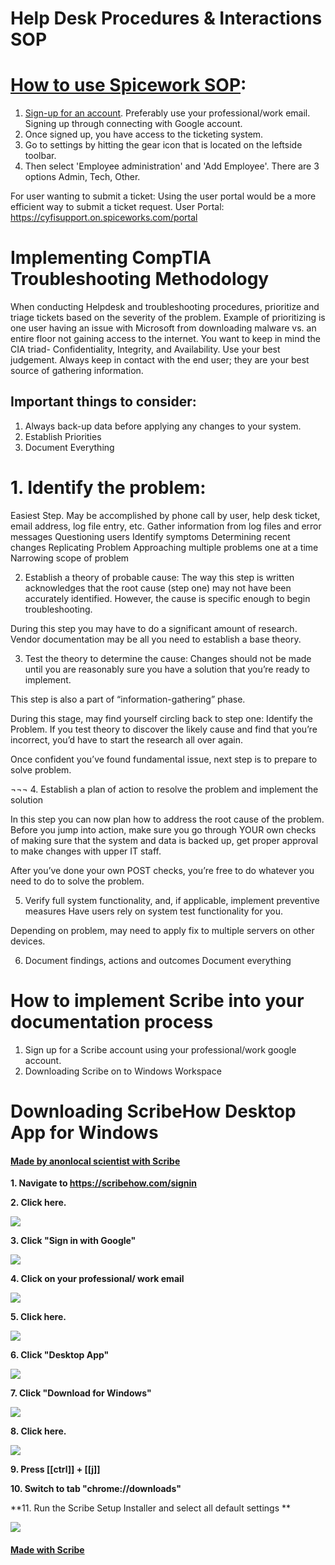 # Help Desk Procedures & Interactions SOP


# [How to use Spicework SOP](https://community.spiceworks.com/support/help-desk-cloud-edition/docs/setup): 

1. [Sign-up for an account](https://accounts.spiceworks.com/sign_in?policy=hosted_help_desk&success=https://on.spiceworks.com). Preferably use your professional/work email. Signing up through connecting with Google account. 
2. Once signed up, you have access to the ticketing system. 
3. Go to settings by hitting the gear icon that is located on the leftside toolbar. 
4. Then select 'Employee administration' and 'Add Employee'. There are 3 options Admin, Tech, Other. 

For user wanting to submit a ticket:
Using the user portal would be a more efficient way to submit a ticket request.
User Portal: https://cyfisupport.on.spiceworks.com/portal 


# Implementing CompTIA Troubleshooting Methodology 

When conducting Helpdesk and troubleshooting procedures, prioritize and triage tickets based on the severity of the problem. 
Example of prioritizing is one user having an issue with Microsoft from downloading  malware vs. an entire floor not gaining access to the internet. You want to keep in mind the CIA triad- Confidentiality, Integrity, and Availability. Use your best judgement. Always keep in contact with the end user; they are your best source of gathering information. 

## Important things to consider: 
1. Always back-up data before applying any changes to your system.
2. Establish Priorities
3. Document Everything

# 1.	Identify the problem:
Easiest Step. 
May be accomplished by phone call by user, help desk ticket, email address, log file entry, etc. 
Gather information from log files and error messages
Questioning users
Identify symptoms 
Determining recent changes
Replicating Problem
Approaching multiple problems one at a time
Narrowing scope of problem


2.	Establish a theory of probable cause: 
The way this step is written acknowledges that the root cause (step one) may not have been accurately identified. However, the cause is specific enough to begin troubleshooting. 

During this step you may have to do a significant amount of research. Vendor documentation may be all you need to establish a base theory. 



3.	Test the theory to determine the cause:
Changes should not be made until you are reasonably sure you have a solution that you’re ready to implement.

This step is also a part of “information-gathering” phase. 

During this stage, may find yourself circling back to step one: Identify the Problem. If you test theory to discover the likely cause and find that you’re incorrect, you’d have to start the research all over again. 

Once confident you’ve found fundamental issue, next step is to prepare to solve problem. 




¬¬¬
4.	Establish a plan of action to resolve the problem and implement the solution

In this step you can now plan how to address the root cause of the problem. 
Before you jump into action, make sure you go through YOUR own checks of making sure that the system and data is backed up, get proper approval to make changes with upper IT staff. 

After you’ve done your own POST checks, you’re free to do whatever you need to do to solve the problem. 



5.	Verify full system functionality, and, if applicable, implement preventive measures
Have users rely on system test functionality for you. 

Depending on problem, may need to apply fix to multiple servers on other devices. 



6.	Document findings, actions and outcomes
Document everything



# How to implement Scribe into your documentation process

1.	Sign up for a Scribe account using your professional/work google account.
2.  Downloading Scribe on to Windows Workspace

# Downloading ScribeHow Desktop App for Windows
#### [Made by anonlocal scientist with Scribe](https://scribehow.com/shared/Downloading_ScribeHow_Desktop_App_for_Windows__bRfeWjcETZ-Vyf6REsVIeQ)


**1. Navigate to https://scribehow.com/signin**

**2. Click here.**

![](https://ajeuwbhvhr.cloudimg.io/colony-recorder.s3.amazonaws.com/files/2023-03-02/a515755c-f394-4e54-a7af-72d27bae033c/ascreenshot.jpeg?tl_px=166,0&amp;br_px=1481,740&amp;sharp=0.8&amp;width=560&amp;wat_scale=50&amp;wat=1&amp;wat_opacity=0.7&amp;wat_gravity=northwest&amp;wat_url=https://colony-labs-public.s3.us-east-2.amazonaws.com/images/watermarks/watermark_default.png&amp;wat_pad=356,110)

**3. Click "Sign in with Google"**

![](https://ajeuwbhvhr.cloudimg.io/colony-recorder.s3.amazonaws.com/files/2023-03-02/8533465d-c576-4b7d-b8f4-894aecf5163a/ascreenshot.jpeg?tl_px=588,133&amp;br_px=1903,873&amp;sharp=0.8&amp;width=560&amp;wat_scale=50&amp;wat=1&amp;wat_opacity=0.7&amp;wat_gravity=northwest&amp;wat_url=https://colony-labs-public.s3.us-east-2.amazonaws.com/images/watermarks/watermark_default.png&amp;wat_pad=262,139)

**4. Click on your professional/ work email**

![](https://ajeuwbhvhr.cloudimg.io/colony-recorder.s3.amazonaws.com/files/2023-03-02/0577b5ca-71c1-4cd8-9de3-a5742cb4a57d/user_cropped_screenshot.jpeg?tl_px=203,110&amp;br_px=1518,850&amp;sharp=0.8&amp;width=560)

**5. Click here.**

![](https://ajeuwbhvhr.cloudimg.io/colony-recorder.s3.amazonaws.com/files/2023-03-02/2adf100c-c885-4d66-933a-7efd1d4f89ad/ascreenshot.jpeg?tl_px=0,507&amp;br_px=1315,1247&amp;sharp=0.8&amp;width=560&amp;wat_scale=50&amp;wat=1&amp;wat_opacity=0.7&amp;wat_gravity=northwest&amp;wat_url=https://colony-labs-public.s3.us-east-2.amazonaws.com/images/watermarks/watermark_default.png&amp;wat_pad=-1,251)

**6. Click "Desktop App"**

![](https://ajeuwbhvhr.cloudimg.io/colony-recorder.s3.amazonaws.com/files/2023-03-02/48892ff9-8151-4674-9fd2-7c263fa585ee/ascreenshot.jpeg?tl_px=0,507&amp;br_px=1315,1247&amp;sharp=0.8&amp;width=560&amp;wat_scale=50&amp;wat=1&amp;wat_opacity=0.7&amp;wat_gravity=northwest&amp;wat_url=https://colony-labs-public.s3.us-east-2.amazonaws.com/images/watermarks/watermark_default.png&amp;wat_pad=138,205)

**7. Click "Download for Windows"**

![](https://ajeuwbhvhr.cloudimg.io/colony-recorder.s3.amazonaws.com/files/2023-03-02/f0a56c1b-9cfa-4c12-8903-e79929954953/ascreenshot.jpeg?tl_px=676,507&amp;br_px=1991,1247&amp;sharp=0.8&amp;width=560&amp;wat_scale=50&amp;wat=1&amp;wat_opacity=0.7&amp;wat_gravity=northwest&amp;wat_url=https://colony-labs-public.s3.us-east-2.amazonaws.com/images/watermarks/watermark_default.png&amp;wat_pad=262,187)

**8. Click here.**

![](https://ajeuwbhvhr.cloudimg.io/colony-recorder.s3.amazonaws.com/files/2023-03-02/0d501607-0691-426e-8f65-89c058b03b47/ascreenshot.jpeg?tl_px=586,76&amp;br_px=1901,816&amp;sharp=0.8&amp;width=560&amp;wat_scale=50&amp;wat=1&amp;wat_opacity=0.7&amp;wat_gravity=northwest&amp;wat_url=https://colony-labs-public.s3.us-east-2.amazonaws.com/images/watermarks/watermark_default.png&amp;wat_pad=262,139)

**9. Press [[ctrl]] + [[j]]**

**10. Switch to tab "chrome://downloads"**

**11. Run the Scribe Setup Installer and select all default settings **

![](https://ajeuwbhvhr.cloudimg.io/colony-recorder.s3.amazonaws.com/files/2023-03-02/cfd64495-f4dc-482c-b73a-0f0c32bb3500/screenshot.png?tl_px=290,0&amp;br_px=1036,90&amp;sharp=0.8&amp;width=560)
#### [Made with Scribe](https://scribehow.com/shared/Downloading_ScribeHow_Desktop_App_for_Windows__bRfeWjcETZ-Vyf6REsVIeQ)



